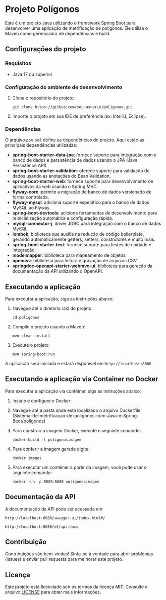 # Projeto Polígonos

Este é um projeto Java utilizando o framework Spring Boot para desenvolver uma aplicação de metrificação de polígonos. Ele utiliza o Maven como gerenciador de dependências e build.

## Configurações do projeto

### Requisitos

- Java 17 ou superior

### Configuração do ambiente de desenvolvimento

1. Clone o repositório do projeto:
   ```
   git clone https://github.com/seu-usuario/poligonos.git
   ```

2. Importe o projeto em sua IDE de preferência (ex: IntelliJ, Eclipse).

### Dependências

O arquivo `pom.xml` define as dependências do projeto. Aqui estão as principais dependências utilizadas:

- **spring-boot-starter-data-jpa**: fornece suporte para integração com o banco de dados e persistência de dados usando o JPA (Java Persistence API).
- **spring-boot-starter-validation**: oferece suporte para validação de dados usando as anotações do Bean Validation.
- **spring-boot-starter-web**: fornece suporte para desenvolvimento de aplicativos da web usando o Spring MVC.
- **flyway-core**: permite a migração de banco de dados versionado de forma controlada.
- **flyway-mysql**: adiciona suporte específico para o banco de dados MySQL ao Flyway.
- **spring-boot-devtools**: adiciona ferramentas de desenvolvimento para reinicialização automática e configuração rápida.
- **mysql-connector-j**: driver JDBC para integração com o banco de dados MySQL.
- **lombok**: biblioteca que auxilia na redução de código boilerplate, gerando automaticamente getters, setters, construtores e muito mais.
- **spring-boot-starter-test**: fornece suporte para testes de unidade e integração.
- **modelmapper**: biblioteca para mapeamento de objetos.
- **opencsv**: biblioteca para leitura e gravação de arquivos CSV.
- **springdoc-openapi-starter-webmvc-ui**: biblioteca para geração da documentação da API utilizando o OpenAPI.

## Executando a aplicação

Para executar a aplicação, siga as instruções abaixo:

1. Navegue até o diretório raiz do projeto:
   ```
   cd poligonos
   ```

2. Compile o projeto usando o Maven:
   ```
   mvn clean install
   ```

3. Execute o projeto:
   ```
   mvn spring-boot:run
   ```

A aplicação será iniciada e estará disponível em `http://localhost:8080`.

## Executando a aplicação via Container no Docker

Para executar a aplicação via contêiner, siga as instruções abaixo:

1. Instale e configure o Docker:

2. Navegue até a pasta onde está localizado o arquivo Dockerfile (Sistema-de-metrificacao-de-poligonos-com-Java-e-Spring-Boot/poligonos)

3. Para construir a imagem Docker, execute o seguinte comando:

   ```
   docker build -t poligonosimagem
   ```

4. Para conferir a imagem gerada digite:

   ```
   docker images
   ```
   
5. Para executar um contêiner a partir da imagem, você pode usar o seguinte comando:

   ```
   docker run -p 8080:8080 poligonosimagem
   ```

## Documentação da API

A documentação da API pode ser acessada em:

`http://localhost:8080/swagger-ui/index.html#/`
         
`http://localhost:8080/v3/api-docs`

## Contribuição

Contribuições são bem-vindas! Sinta-se à vontade para abrir problemas (issues) e enviar pull requests para melhorar este projeto.

## Licença

Este projeto está licenciado sob os termos da licença MIT. Consulte o arquivo [LICENSE](LICENSE) para obter mais informações.

